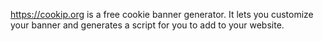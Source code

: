 https://cookip.org is a free cookie banner generator. It lets you customize your banner and generates a script for you to add to your website.
